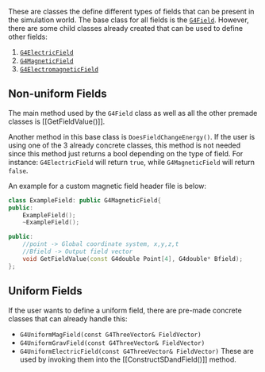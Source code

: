 These are classes the define different types of fields that can be present in the simulation world. The base class for all fields is the [`G4Field`](https://gitlab.cern.ch/geant4/geant4/-/blob/master/source/geometry/magneticfield/include/G4Field.hh). However, there are some child classes already created that can be used to define other fields:
1. [`G4ElectricField`](https://gitlab.cern.ch/geant4/geant4/-/blob/master/source/geometry/magneticfield/include/G4ElectricField.hh)
2. [`G4MagneticField`](https://gitlab.cern.ch/geant4/geant4/-/blob/master/source/geometry/magneticfield/include/G4MagneticField.hh)
3. [`G4ElectromagneticField`](https://gitlab.cern.ch/geant4/geant4/-/blob/master/source/geometry/magneticfield/include/G4ElectroMagneticField.hh)

## Non-uniform Fields
The main method used by the `G4Field` class as well as all the other premade classes is [[GetFieldValue()]].

Another method in this base class is `DoesFieldChangeEnergy()`. If the user is using one of the 3 already concrete classes, this method is not needed since this method just returns a bool depending on the type of field. For instance: `G4ElectricField` will return `true`, while `G4MagneticField` will return `false`.

An example for a custom magnetic field header file is below:
```cpp
class ExampleField: public G4MagneticField{
public:
	ExampleField();
	~ExampleField();

public:
	//point -> Global coordinate system, x,y,z,t
	//Bfield -> Output field vector
	void GetFieldValue(const G4double Point[4], G4double* Bfield);
};
```

## Uniform Fields
If the user wants to define a uniform field, there are pre-made concrete classes that can already handle this:
- `G4UniformMagField(const G4ThreeVector& FieldVector)`
- `G4UniformGravField(const G4ThreeVector& FieldVector)`
- `G4UniformElectricField(const G4ThreeVector& FieldVector)`
These are used by invoking them into the [[ConstructSDandField()]] method.

